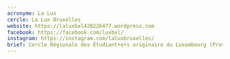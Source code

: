 ```yaml
---
acronyme: La Lux
cercle: La Lux Bruxelles
website: https://laluxbxl420226477.wordpress.com
facebook: https://facebook.com/luxbxl/
instagram: https://instagram.com/laluxbruxelles/
brief: Cercle Régionale des Étudiant•e•s originaire du Luxembourg (Province)
---
```

